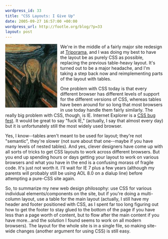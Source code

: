 ```yaml
--- 
wordpress_id: 33
title: "CSS Layouts: I Give Up"
date: 2005-09-27 16:57:00 +00:00
wordpress_url: http://footle.org/blog/?p=33
layout: post
---
```

<p><img src="/public/images/thescream_crop.jpg" width="165" height="202" alt="The Scream" style="float: left; padding: 0px 10px 10px 0px;"/>We're in the middle of a fairly major site redesign at <a href="http://triporama.com">Triporama</a>, and I was doing my best to have the layout be as purely CSS as possible, replacing the previous table-heavy layout. It's turned out to be a major headache, and I'm taking a step back now and reimplementing parts of the layout with tables.</p>

<p>One problem with CSS today is that every different browser has different levels of support for the different versions of CSS, whereas tables have been around for so long that most browsers in use today handle them fairly similarly. The really big problem with CSS, though, is IE. Internet Explorer is a <a href="http://www.positioniseverything.net/explorer.html">CSS bug fest</a>. It would be great to say "fuck IE," (actually, I say that almost every day) but it is unfortunately still the most widely used browser.</p>

<p>Yes, I know--tables aren't meant to be used for layout; they're not "semantic", they're slower (not sure about that one--maybe if you have many levels of nested tables). And yes, clever designers have come up with all sorts of tricks to get CSS layouts to work across different browsers. But you end up spending hours or days getting your layout to work on various browsers and what you have in the end is a confusing morass of fragile code. It's just not worth it. I'll wait for IE 7 plus a few years (although my parents will probably still be using AOL 8.0 on a dialup line) before attempting a pure-CSS site again.</p>

<p>So, to summarize my new web design philosophy: use CSS for various individual elements/components on the site, but if you're doing a multi-column layout, use a table for the main layout (actually, I still have my header and footer positioned with CSS, as I spent far too long figuring out how to get the footer to stay glued to the bottom of the page if you have less than a page worth of content, but to flow after the main content if you have more...and the solution I found seems to work on all modern browsers). The layout for the whole site is in a single file, so making site-wide changes (another argument for using CSS) is still easy.</p>
